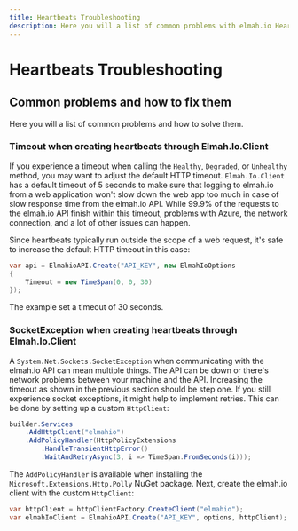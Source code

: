 ```yaml
---
title: Heartbeats Troubleshooting
description: Here you will a list of common problems with elmah.io Heartbeats and how to solve them. Resolve timeouts and more by including a bit of code.
---
```


# Heartbeats Troubleshooting

## Common problems and how to fix them

Here you will a list of common problems and how to solve them.

### Timeout when creating heartbeats through Elmah.Io.Client

If you experience a timeout when calling the `Healthy`, `Degraded`, or `Unhealthy` method, you may want to adjust the default HTTP timeout. `Elmah.Io.Client` has a default timeout of 5 seconds to make sure that logging to elmah.io from a web application won't slow down the web app too much in case of slow response time from the elmah.io API. While 99.9% of the requests to the elmah.io API finish within this timeout, problems with Azure, the network connection, and a lot of other issues can happen.

Since heartbeats typically run outside the scope of a web request, it's safe to increase the default HTTP timeout in this case:

```csharp
var api = ElmahioAPI.Create("API_KEY", new ElmahIoOptions
{
    Timeout = new TimeSpan(0, 0, 30)
});
```

The example set a timeout of 30 seconds.

### SocketException when creating heartbeats through Elmah.Io.Client

A `System.Net.Sockets.SocketException` when communicating with the elmah.io API can mean multiple things. The API can be down or there's network problems between your machine and the API. Increasing the timeout as shown in the previous section should be step one. If you still experience socket exceptions, it might help to implement retries. This can be done by setting up a custom `HttpClient`:

```csharp
builder.Services
    .AddHttpClient("elmahio")
    .AddPolicyHandler(HttpPolicyExtensions
        .HandleTransientHttpError()
        .WaitAndRetryAsync(3, i => TimeSpan.FromSeconds(i)));
```

The `AddPolicyHandler` is available when installing the `Microsoft.Extensions.Http.Polly` NuGet package. Next, create the elmah.io client with the custom `HttpClient`:

```csharp
var httpClient = httpClientFactory.CreateClient("elmahio");
var elmahIoClient = ElmahioAPI.Create("API_KEY", options, httpClient);
```
